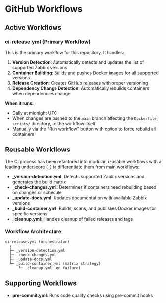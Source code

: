 # GitHub Workflows

## Active Workflows

### ci-release.yml (Primary Workflow)

This is the primary workflow for this repository. It handles:

1. **Version Detection**: Automatically detects and updates the list of supported Zabbix versions
2. **Container Building**: Builds and pushes Docker images for all supported versions
3. **Release Creation**: Creates GitHub releases with proper versioning
4. **Dependency Change Detection**: Automatically rebuilds containers when dependencies change

**When it runs:**
- Daily at midnight UTC
- When changes are pushed to the `main` branch affecting the `Dockerfile`, `scripts/` directory, or the workflow itself
- Manually via the "Run workflow" button with option to force rebuild all containers

## Reusable Workflows

The CI process has been refactored into modular, reusable workflows with a leading underscore (`_`) to differentiate them from main workflows:

- **_version-detection.yml**: Detects supported Zabbix versions and generates the build matrix
- **_check-changes.yml**: Determines if containers need rebuilding based on changes or schedule
- **_update-docs.yml**: Updates documentation with available Zabbix versions
- **_build-container.yml**: Builds, scans, and publishes Docker images for specific versions
- **_cleanup.yml**: Handles cleanup of failed releases and tags

### Workflow Architecture

```
ci-release.yml (orchestrator)
  ↓
  ├─ _version-detection.yml
  ├─ _check-changes.yml
  ├─ _update-docs.yml
  └─ _build-container.yml (matrix strategy)
      └─ _cleanup.yml (on failure)
```

## Supporting Workflows

- **pre-commit.yml**: Runs code quality checks using pre-commit hooks

